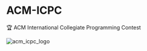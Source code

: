 # ACM-ICPC
🏆 ACM International Collegiate Programming Contest

![acm_icpc_logo](https://user-images.githubusercontent.com/28017456/37075044-75ecd5cc-2195-11e8-9bfd-1910bd11887f.png?raw=true)
